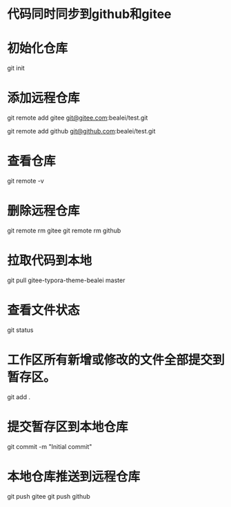 # 代码同时同步到github和gitee

# 初始化仓库
git init

# 添加远程仓库
git remote add gitee git@gitee.com:bealei/test.git

git remote add github git@github.com:bealei/test.git


# 查看仓库
git remote -v


# 删除远程仓库
git remote rm gitee
git remote rm github

# 拉取代码到本地
git pull gitee-typora-theme-bealei master

# 查看文件状态
git status


# 工作区所有新增或修改的文件全部提交到暂存区。
git add .


# 提交暂存区到本地仓库
git commit -m "Initial commit"

# 本地仓库推送到远程仓库
git push gitee 
git push github